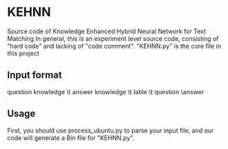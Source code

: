 # KEHNN
Source code of Knowledge Enhanced Hybrid Neural Network for Text Matching
In general, this is an experiment level source code, consisting of "hard code" and lacking of "code comment". "KEHNN.py" is the core file in this project

## Input format
question knowledge \t answer knowledge \t lable \t question \answer

## Usage
First, you should use process_ubuntu.py to parse your input file, and our code will generate a Bin file for "KEHNN.py".
